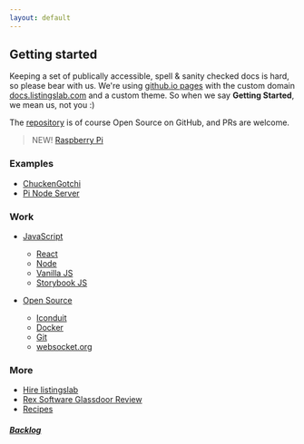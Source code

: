 ```yaml
---
layout: default
---
```


## Getting started

Keeping a set of publically accessible, spell & sanity checked docs is hard, so please bear with us. We're using [github.io pages](https://pages.github.com) with the custom domain [docs.listingslab.com](https://docs.listingslab.com) and a custom theme. So when we say __Getting Started__, we mean us, not you :)

The [repository](https://github.com/listingslab-software/docs) is of course Open Source on GitHub, and PRs are welcome.

> NEW! [Raspberry Pi](docs/tech/pi)

### Examples

- [ChuckenGotchi](docs/examples/chuckengotchi)
- [Pi Node Server](docs/tech/pi/pi-node-server)

### Work

- [JavaScript](docs/tech/javascript)
    - [React](docs/tech/javascript/react)
    - [Node](docs/tech/javascript/node)
    - [Vanilla JS](docs/tech/javascript/vanilla)
    - [Storybook JS](docs/tech/javascript/storybook)

- [Open Source](docs/tech/open-source)
    - [Iconduit](docs/iconduit)
    - [Docker](docs/tech/docker)
    - [Git](docs/tech/git/)
    - [websocket.org](docs/socket-viewer)

### More

- [Hire listingslab](docs/business/hire-listingslab)
- [Rex Software Glassdoor Review](docs/business/glassdoor)
- [Recipes](docs/food)
    
##### [Backlog](docs/backlog)
